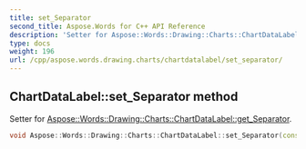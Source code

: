 ```yaml
---
title: set_Separator
second_title: Aspose.Words for C++ API Reference
description: 'Setter for Aspose::Words::Drawing::Charts::ChartDataLabel::get_Separator.'
type: docs
weight: 196
url: /cpp/aspose.words.drawing.charts/chartdatalabel/set_separator/
---
```

## ChartDataLabel::set_Separator method


Setter for [Aspose::Words::Drawing::Charts::ChartDataLabel::get_Separator](../get_separator/).

```cpp
void Aspose::Words::Drawing::Charts::ChartDataLabel::set_Separator(const System::String &value)
```

